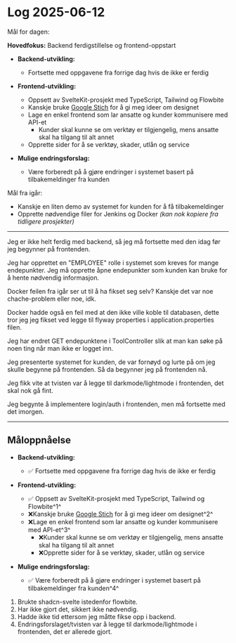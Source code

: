 # Log 2025-06-12

Mål for dagen:

**Hovedfokus:** Backend ferdigstillelse og frontend-oppstart

- **Backend-utvikling:**
  - Fortsette med oppgavene fra forrige dag hvis de ikke er ferdig

- **Frontend-utvikling:**
  - Oppsett av SvelteKit-prosjekt med TypeScript, Tailwind og Flowbite
  - Kanskje bruke [Google Stich](https://stitch.withgoogle.com/) for å gi meg ideer om designet
  - Lage en enkel frontend som lar ansatte og kunder kommunisere med API-et
    - Kunder skal kunne se om verktøy er tilgjengelig, mens ansatte skal ha tilgang til alt annet
  - Opprette sider for å se verktøy, skader, utlån og service

- **Mulige endringsforslag:**
  - Være forberedt på å gjøre endringer i systemet basert på tilbakemeldinger fra kunden

Mål fra igår:

- Kanskje en liten demo av systemet for kunden for å få tilbakemeldinger
- Opprette nødvendige filer for Jenkins og Docker *(kan nok kopiere fra tidligere prosjekter)*

---

Jeg er ikke helt ferdig med backend, så jeg må fortsette med den idag før jeg begynner på frontenden.

Jeg har opprettet en "EMPLOYEE" rolle i systemet som kreves for mange endepunkter. Jeg må opprette åpne endepunkter som kunden kan bruke for å hente nødvendig informasjon.

Docker feilen fra igår ser ut til å ha fikset seg selv? Kanskje det var noe chache-problem eller noe, idk.

Docker hadde også en feil med at den ikke ville koble til databasen, dette tror jeg jeg fikset ved legge til flyway properties i application.properties filen.

Jeg har endret GET endepunktene i ToolController slik at man kan søke på noen ting når man ikke er logget inn.

Jeg presenterte systemet for kunden, de var fornøyd og lurte på om jeg skulle begynne på frontenden. Så da begynner jeg på frontenden nå.

Jeg fikk vite at tvisten var å legge til darkmode/lightmode i frontenden, det skal nok gå fint.

Jeg begynte å implementere login/auth i frontenden, men må fortsette med det imorgen.

---

## Måloppnåelse

- **Backend-utvikling:**
  - ✅ Fortsette med oppgavene fra forrige dag hvis de ikke er ferdig

- **Frontend-utvikling:**
  - ✅ Oppsett av SvelteKit-prosjekt med TypeScript, Tailwind og Flowbite^1^
  - ❌Kanskje bruke [Google Stich](https://stitch.withgoogle.com/) for å gi meg ideer om designet^2^
  - ❌Lage en enkel frontend som lar ansatte og kunder kommunisere med API-et^3^
    - ❌Kunder skal kunne se om verktøy er tilgjengelig, mens ansatte skal ha tilgang til alt annet
    - ❌Opprette sider for å se verktøy, skader, utlån og service

- **Mulige endringsforslag:**
  - ✅ Være forberedt på å gjøre endringer i systemet basert på tilbakemeldinger fra kunden^4^
  
1. Brukte shadcn-svelte istedenfor flowbite.
2. Har ikke gjort det, sikkert ikke nødvendig.
3. Hadde ikke tid ettersom jeg måtte fikse opp i backend.
4. Endringsforslaget/tvisten var å legge til darkmode/lightmode i frontenden, det er allerede gjort.
